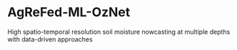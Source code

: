 # AgReFed-ML-OzNet
High spatio-temporal resolution soil moisture nowcasting at multiple depths with data-driven approaches
